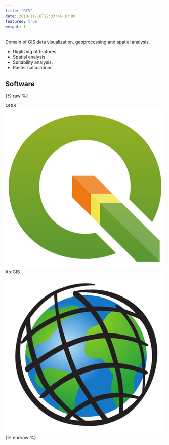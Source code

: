 ```yaml
---
title: "GIS"
date: 2018-11-18T12:33:46+10:00
featured: true
weight: 1
---
```


Domain of GIS data visualization, geoprocessing and spatial analysis.

- Digitizing of features.
- Spatial analysis.
- Suitability analysis.
- Raster calculations.

## Software

{% raw %}
<div class="software-card">
	<div class="tag">QGIS
		<div class="software-image">
			<img alt="QGIS" src="/images/QGIS_logo_new.svg">
		</div>
	</div>
  	<div class="tag">ArcGIS
		<div class="software-image">
			<img alt="ArcGIS" src="/images/Esri-01.svg">
		</div>
</div>
{% endraw %}
